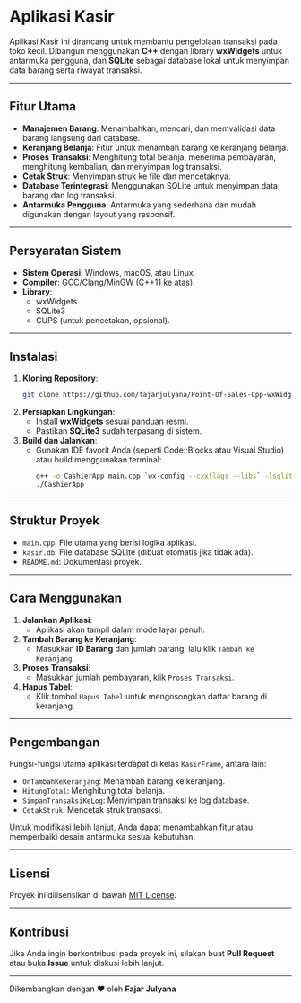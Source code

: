 # Aplikasi Kasir

Aplikasi Kasir ini dirancang untuk membantu pengelolaan transaksi pada toko kecil. Dibangun menggunakan **C++** dengan library **wxWidgets** untuk antarmuka pengguna, dan **SQLite** sebagai database lokal untuk menyimpan data barang serta riwayat transaksi.

---

## Fitur Utama
- **Manajemen Barang**: Menambahkan, mencari, dan memvalidasi data barang langsung dari database.
- **Keranjang Belanja**: Fitur untuk menambah barang ke keranjang belanja.
- **Proses Transaksi**: Menghitung total belanja, menerima pembayaran, menghitung kembalian, dan menyimpan log transaksi.
- **Cetak Struk**: Menyimpan struk ke file dan mencetaknya.
- **Database Terintegrasi**: Menggunakan SQLite untuk menyimpan data barang dan log transaksi.
- **Antarmuka Pengguna**: Antarmuka yang sederhana dan mudah digunakan dengan layout yang responsif.

---

## Persyaratan Sistem
- **Sistem Operasi**: Windows, macOS, atau Linux.
- **Compiler**: GCC/Clang/MinGW (C++11 ke atas).
- **Library**: 
  - wxWidgets
  - SQLite3
  - CUPS (untuk pencetakan, opsional).

---

## Instalasi
1. **Kloning Repository**:
   ```bash
   git clone https://github.com/fajarjulyana/Point-Of-Sales-Cpp-wxWidgets-sqlite-cups.git
   ```
2. **Persiapkan Lingkungan**:
   - Install **wxWidgets** sesuai panduan resmi.
   - Pastikan **SQLite3** sudah terpasang di sistem.
3. **Build dan Jalankan**:
   - Gunakan IDE favorit Anda (seperti Code::Blocks atau Visual Studio) atau build menggunakan terminal:
     ```bash
     g++ -o CashierApp main.cpp `wx-config --cxxflags --libs` -lsqlite3 -lcups
     ./CashierApp
     ```

---

## Struktur Proyek
- `main.cpp`: File utama yang berisi logika aplikasi.
- `kasir.db`: File database SQLite (dibuat otomatis jika tidak ada).
- `README.md`: Dokumentasi proyek.

---

## Cara Menggunakan
1. **Jalankan Aplikasi**:
   - Aplikasi akan tampil dalam mode layar penuh.
2. **Tambah Barang ke Keranjang**:
   - Masukkan **ID Barang** dan jumlah barang, lalu klik `Tambah ke Keranjang`.
3. **Proses Transaksi**:
   - Masukkan jumlah pembayaran, klik `Proses Transaksi`.
4. **Hapus Tabel**:
   - Klik tombol `Hapus Tabel` untuk mengosongkan daftar barang di keranjang.

---

## Pengembangan
Fungsi-fungsi utama aplikasi terdapat di kelas `KasirFrame`, antara lain:
- `OnTambahKeKeranjang`: Menambah barang ke keranjang.
- `HitungTotal`: Menghitung total belanja.
- `SimpanTransaksiKeLog`: Menyimpan transaksi ke log database.
- `CetakStruk`: Mencetak struk transaksi.

Untuk modifikasi lebih lanjut, Anda dapat menambahkan fitur atau memperbaiki desain antarmuka sesuai kebutuhan.

---

## Lisensi
Proyek ini dilisensikan di bawah [MIT License](LICENSE).

---

## Kontribusi
Jika Anda ingin berkontribusi pada proyek ini, silakan buat **Pull Request** atau buka **Issue** untuk diskusi lebih lanjut.

---

Dikembangkan dengan ❤️ oleh **Fajar Julyana**

